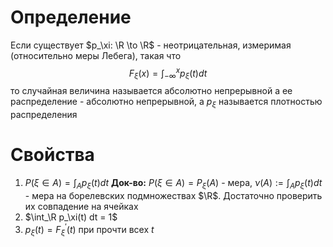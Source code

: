 # Определение
Если существует $p_\xi: \R \to \R$ - неотрицательная, измеримая (относительно меры Лебега), такая что
$$F_\xi(x) = \int_{-\infty}^x p_\xi(t) dt$$
то случайная величина называется абсолютно непрерывной а ее распределение - абсолютно непрерывной, а $p_\xi$ называется плотностью распределения
# Свойства
1. $P(\xi \in A) = \int_{A}p_\xi(t) dt$
   **Док-во:** $P(\xi \in A) = P_\xi(A)$ - мера, $\nu(A) := \int_A p_\xi(t) dt$ - мера на борелевских подмножествах $\R$. Достаточно проверить их совпадение на ячейках
2. $\int_\R p_\xi(t) dt = 1$ 
3. $p_\xi(t) = F_\xi^\prime(t)$   при прочти всех $t$